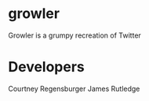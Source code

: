 # growler
Growler is a grumpy recreation of Twitter

# Developers
Courtney Regensburger
James Rutledge
